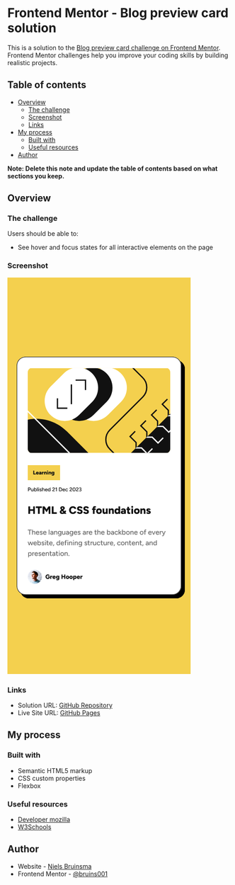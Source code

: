 # Frontend Mentor - Blog preview card solution

This is a solution to the [Blog preview card challenge on Frontend Mentor](https://www.frontendmentor.io/challenges/blog-preview-card-ckPaj01IcS). Frontend Mentor challenges help you improve your coding skills by building realistic projects. 

## Table of contents

- [Overview](#overview)
  - [The challenge](#the-challenge)
  - [Screenshot](#screenshot)
  - [Links](#links)
- [My process](#my-process)
  - [Built with](#built-with)
  - [Useful resources](#useful-resources)
- [Author](#author)

**Note: Delete this note and update the table of contents based on what sections you keep.**

## Overview

### The challenge

Users should be able to:

- See hover and focus states for all interactive elements on the page

### Screenshot

![](./Screenshot.png)

### Links

- Solution URL: [GitHub Repository](https://github.com/bruins001/blog-preview-card)
- Live Site URL: [GitHub Pages](https://bruins001.github.io/blog-preview-card)

## My process

### Built with

- Semantic HTML5 markup
- CSS custom properties
- Flexbox

### Useful resources

- [Developer mozilla](https://developer.mozilla.org/en-US/docs/Learn_web_development/Core/Styling_basics)
- [W3Schools](https://www.w3schools.com/)

## Author

- Website - [Niels Bruinsma](https://www.nielsbruinsma.net)
- Frontend Mentor - [@bruins001](https://www.frontendmentor.io/profile/bruins001)
